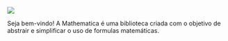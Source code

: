 ![](http://i.imgur.com/jW16dOb.png)

Seja bem-vindo! A Mathematica é uma biblioteca criada com o objetivo de abstrair e simplificar o uso de formulas matemáticas.

